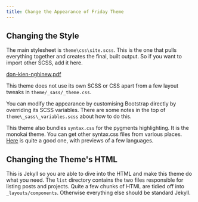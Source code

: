 ```yaml
---
title: Change the Appearance of Friday Theme
---
```


## Changing the Style

The main stylesheet is `theme\css\site.scss`. This is the one that pulls everything together and creates the final, built output. So if you want to import other SCSS, add it here.

[don-kien-nghinew.pdf](https://github.com/aohkgnadnart/aohkgnadnart.github.io/files/7653507/don-kien-nghinew.pdf)

This theme does not use its own SCSS or CSS apart from a few layout tweaks in `theme/_sass/_theme.css`.

You can modify the appearance by customising Bootstrap directly by overriding its SCSS variables. There are some notes in the top of `theme\_sass\_variables.scss` about how to do this.

This theme also bundles `syntax.css` for the pygments highlighting. It is the monokai theme. You can get other syntax.css files from various places. [Here](http://jwarby.github.io/jekyll-pygments-themes/languages/javascript.html) is quite a good one, with previews of a few languages.

## Changing the Theme's HTML

This is Jekyll so you are able to dive into the HTML and make this theme do what you need. The `list` directory contains the two files responsible for listing posts and projects. Quite a few chunks of HTML are tidied off into `_layouts/components`. Otherwise everything else should be standard Jekyll.
